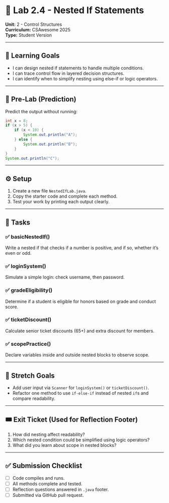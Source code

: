 # 🧠 Lab 2.4 - Nested If Statements
**Unit:** 2 - Control Structures  
**Curriculum:** CSAwesome 2025  
**Type:** Student Version  

---

## 🎯 Learning Goals
- I can design nested if statements to handle multiple conditions.
- I can trace control flow in layered decision structures.
- I can identify when to simplify nesting using else-if or logic operators.

---

## 🧩 Pre-Lab (Prediction)
Predict the output without running:
```java
int x = 8;
if (x > 5) {
    if (x < 10) {
        System.out.println("A");
    } else {
        System.out.println("B");
    }
}
System.out.println("C");
```

---

## ⚙️ Setup
1. Create a new file `NestedIfLab.java`.
2. Copy the starter code and complete each method.
3. Test your work by printing each output clearly.

---

## 🧭 Tasks

### ✅ basicNestedIf()
Write a nested if that checks if a number is positive, and if so, whether it’s even or odd.

### ✅ loginSystem()
Simulate a simple login: check username, then password.

### ✅ gradeEligibility()
Determine if a student is eligible for honors based on grade and conduct score.

### ✅ ticketDiscount()
Calculate senior ticket discounts (65+) and extra discount for members.

### ✅ scopePractice()
Declare variables inside and outside nested blocks to observe scope.

---

## 🚀 Stretch Goals
- Add user input via `Scanner` for `loginSystem()` or `ticketDiscount()`.
- Refactor one method to use `if-else-if` instead of nested `if`s and compare readability.

---

## 🎟 Exit Ticket (Used for Reflection Footer)
1. How did nesting affect readability?
2. Which nested condition could be simplified using logic operators?
3. What did you learn about scope in nested blocks?

---

## ✅ Submission Checklist
- [ ] Code compiles and runs.
- [ ] All methods complete and tested.
- [ ] Reflection questions answered in `.java` footer.
- [ ] Submitted via GitHub pull request.
